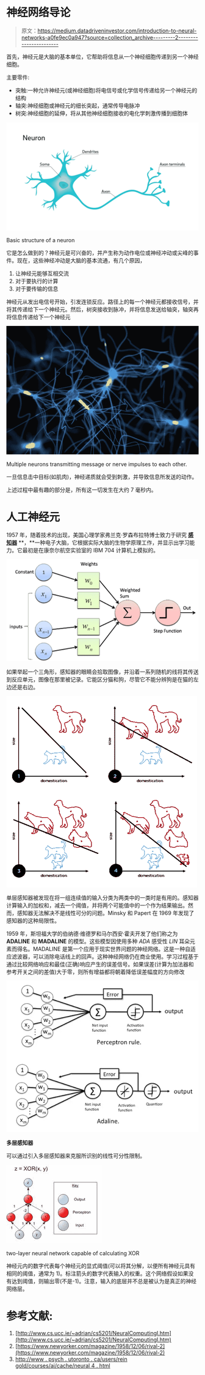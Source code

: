 # 神经网络导论

> 原文：<https://medium.datadriveninvestor.com/introduction-to-neural-networks-a0fe9ec0a947?source=collection_archive---------2----------------------->

首先，神经元是大脑的基本单位，它帮助将信息从一个神经细胞传递到另一个神经细胞。

主要零件:

*   突触:一种允许神经元(或神经细胞)将电信号或化学信号传递给另一个神经元的结构
*   轴突:神经细胞或神经元的细长突起，通常传导电脉冲
*   树突:神经细胞的延伸，将从其他神经细胞接收的电化学刺激传播到细胞体

![](img/c24b5d8876bb9b86e1b53f10d0a71959.png)

Basic structure of a neuron

它是怎么做到的？神经元是可兴奋的，并产生称为动作电位或神经冲动或尖峰的事件。现在，这些神经冲动是大脑的基本流通，有几个原因，

1.  让神经元能够互相交流
2.  对于要执行的计算
3.  对于要传输的信息

神经元从发出电信号开始，引发连锁反应。路径上的每一个神经元都接收信号，并将其传递给下一个神经元。然后，树突接收到脉冲，并将信息发送给轴突，轴突再将信息传递给下一个神经元

![](img/e6ddc82ca8984a5fc03a7e8e85b96046.png)

Multiple neurons transmitting message or nerve impulses to each other.

一旦信息击中目标(如肌肉)，神经递质就会受到刺激，并导致信息所发送的动作。

上述过程中最有趣的部分是，所有这一切发生在大约 7 毫秒内。

# **人工神经元**

1957 年，随着技术的出现，美国心理学家弗兰克·罗森布拉特博士致力于研究 [**感知器**](https://en.wikipedia.org/wiki/Perceptron) **，**一种电子大脑，它根据实际大脑的生物学原理工作，并显示出学习能力。它最初是在康奈尔航空实验室的 IBM 704 计算机上模拟的。

![](img/cf5482ac8389a026830e726c6752f67b.png)

如果举起一个三角形，感知器的眼睛会拾取图像，并沿着一系列随机的线将其传送到反应单元，图像在那里被记录。它能区分猫和狗，尽管它不能分辨狗是在猫的左边还是右边。

![](img/0608620c352c15e008deadff5e97d203.png)

单层感知器被发现在将一组连续值的输入分类为两类中的一类时是有用的。感知器计算输入的加权和，减去一个阈值，并将两个可能值中的一个作为结果输出。然而，感知器无法解决不是线性可分的问题。Minsky 和 Papert 在 1969 年发现了感知器的这种局限性。

1959 年，斯坦福大学的伯纳德·维德罗和马尔西安·霍夫开发了他们称之为 **ADALINE** 和 **MADALINE** 的模型。这些模型因使用多种 *ADA* 感受性 *LIN* 耳朵元素而得名。MADALINE 是第一个应用于现实世界问题的神经网络。这是一种自适应滤波器，可以消除电话线上的回声。这种神经网络仍在商业使用。学习过程基于通过比较网络响应和最佳(正确)响应产生的误差信号。如果误差(计算为加法器和参考开关之间的差值)大于零，则所有增益都将朝着降低误差幅度的方向修改

![](img/8fe490fc05f9500928f417c2176e87b9.png)

**多层感知器**

可以通过引入多层感知器来克服所识别的线性可分性限制。

![](img/ccf0d23ce37181acb414d671548cbfbf.png)

two-layer neural network capable of calculating XOR

神经元内的数字代表每个神经元的显式阈值(可以将其分解，以便所有神经元具有相同的阈值，通常为 1)。标注箭头的数字代表输入的权重。这个网络假设如果没有达到阈值，则输出零(不是-1)。注意，输入的底层并不总是被认为是真正的神经网络层。

# **参考文献:**

1.  [http://www.cs.ucc.ie/~adrian/cs5201/NeuralComputingI.htm](http://www.cs.ucc.ie/~adrian/cs5201/NeuralComputingI.htm)
2.  [https://www.newyorker.com/magazine/1958/12/06/rival-2](https://www.newyorker.com/magazine/1958/12/06/rival-2)
3.  [http://www . psych . utoronto . ca/users/rein gold/courses/ai/cache/neural 4 . html](http://www.psych.utoronto.ca/users/reingold/courses/ai/cache/neural4.html)